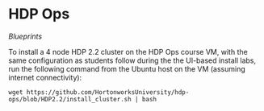 HDP Ops
========

*Blueprints*

To install a 4 node HDP 2.2 cluster on the HDP Ops course VM, with the same configuration as students follow during the the UI-based install labs, run the following command from the Ubuntu host on the VM (assuming internet connectivity):

```
wget https://github.com/HortonworksUniversity/hdp-ops/blob/HDP2.2/install_cluster.sh | bash
```
